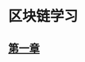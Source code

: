 # 区块链学习
## [第一章](https://github.com/x-future/blockchain/blob/master/%E7%AC%AC%E4%B8%80%E7%AB%A0.md)

